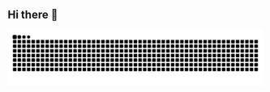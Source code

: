 ## Hi there 👋


![亮色](https://raw.githubusercontent.com/intchensc/intchensc/refs/heads/output/github-contribution-grid-snake.svg)

